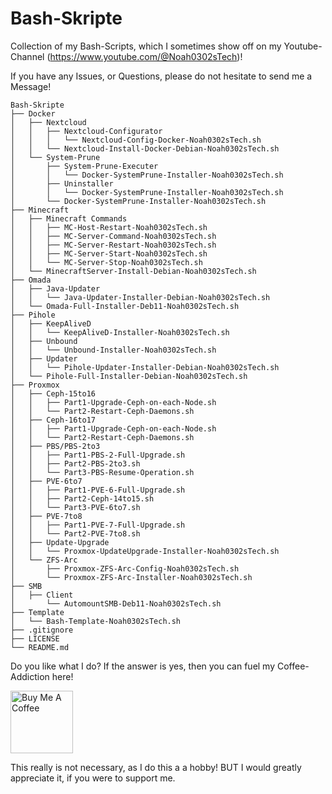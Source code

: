 # Bash-Skripte
Collection of my Bash-Scripts, which I sometimes show off on my Youtube-Channel (https://www.youtube.com/@Noah0302sTech)!

If you have any Issues, or Questions, please do not hesitate to send me a Message!



	Bash-Skripte
	├── Docker
	│	├── Nextcloud
	│	│	├── Nextcloud-Configurator
	│	│	│	└── Nextcloud-Config-Docker-Noah0302sTech.sh
	│	│	└── Nextcloud-Install-Docker-Debian-Noah0302sTech.sh
	│	└── System-Prune
	│		├── System-Prune-Executer
	│		│	└── Docker-SystemPrune-Installer-Noah0302sTech.sh
	│		├── Uninstaller
	│		│	└── Docker-SystemPrune-Installer-Noah0302sTech.sh
	│		└── Docker-SystemPrune-Installer-Noah0302sTech.sh
	├── Minecraft
	│	├── Minecraft Commands
	│	│	├── MC-Host-Restart-Noah0302sTech.sh
	│	│	├── MC-Server-Command-Noah0302sTech.sh
	│	│	├── MC-Server-Restart-Noah0302sTech.sh
	│	│	├── MC-Server-Start-Noah0302sTech.sh
	│	│	└── MC-Server-Stop-Noah0302sTech.sh
	│	└── MinecraftServer-Install-Debian-Noah0302sTech.sh
	├── Omada
	│	├── Java-Updater
	│	│	└── Java-Updater-Installer-Debian-Noah0302sTech.sh
	│	└── Omada-Full-Installer-Deb11-Noah0302sTech.sh
	├── Pihole
	│	├── KeepAliveD
	│	│	└── KeepAliveD-Installer-Noah0302sTech.sh
	│	├── Unbound
	│	│	└── Unbound-Installer-Noah0302sTech.sh
	│	├── Updater
	│	│	└── Pihole-Updater-Installer-Debian-Noah0302sTech.sh
	│	└── Pihole-Full-Installer-Debian-Noah0302sTech.sh
	├── Proxmox
	│	├── Ceph-15to16
	│	│	├── Part1-Upgrade-Ceph-on-each-Node.sh
	│	│	└── Part2-Restart-Ceph-Daemons.sh
	│	├── Ceph-16to17
	│	│	├── Part1-Upgrade-Ceph-on-each-Node.sh
	│	│	└── Part2-Restart-Ceph-Daemons.sh
	│	├── PBS/PBS-2to3
	│	│	├── Part1-PBS-2-Full-Upgrade.sh
	│	│	├── Part2-PBS-2to3.sh
	│	│	└── Part3-PBS-Resume-Operation.sh
	│	├── PVE-6to7
	│	│	├── Part1-PVE-6-Full-Upgrade.sh
	│	│	├── Part2-Ceph-14to15.sh
	│	│	└── Part3-PVE-6to7.sh
	│	├── PVE-7to8
	│	│	├── Part1-PVE-7-Full-Upgrade.sh
	│	│	└── Part2-PVE-7to8.sh
	│	├── Update-Upgrade
	│	│	└── Proxmox-UpdateUpgrade-Installer-Noah0302sTech.sh
	│	└── ZFS-Arc
	│		├── Proxmox-ZFS-Arc-Config-Noah0302sTech.sh
	│		└── Proxmox-ZFS-Arc-Installer-Noah0302sTech.sh
	├── SMB
	│	├── Client
	│		└── AutomountSMB-Deb11-Noah0302sTech.sh
	├── Template
	│	└── Bash-Template-Noah0302sTech.sh
	├── .gitignore
	├── LICENSE 
	└── README.md



Do you like what I do? If the answer is yes, then you can fuel my Coffee-Addiction here!

<a href="https://www.buymeacoffee.com/Noah0302sTech"><img src="https://drive.google.com/file/d/1rTwdjTiR0sywyDaTxLUNZG1fFgVrlK34/view" alt="Buy Me A Coffee" style="height: 100px !important;width: 100px !important;" ></a>

This really is not necessary, as I do this a a hobby! BUT I would greatly appreciate it, if you were to support me.